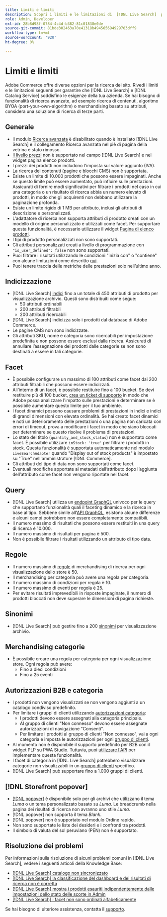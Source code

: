 ```yaml
---
title: Limiti e limiti
description: Scopri i limiti e le limitazioni di  [!DNL Live Search]  per garantire che soddisfi le esigenze della tua azienda.
role: Admin, Developer
exl-id: 28b8d98f-0784-4c4d-b382-81c01838e0de
source-git-commit: 81bde302463a70e41318b494565694929703dff9
workflow-type: tm+mt
source-wordcount: '920'
ht-degree: 0%

---
```


# Limiti e limiti

Adobe Commerce offre diverse opzioni per la ricerca del sito. Rivedi i limiti e le limitazioni seguenti per garantire che [!DNL Live Search] e [!DNL Catalog Service] soddisfino le esigenze della tua azienda. Se hai bisogno di funzionalità di ricerca avanzate, ad esempio ricerca di contenuti, algoritmo BYOA (port-your-own-algorithm) o merchandising basato su attributi, considera una soluzione di ricerca di terze parti.

## Generale

- Il modulo [Ricerca avanzata](https://experienceleague.adobe.com/en/docs/commerce-admin/catalog/catalog/search/search) è disabilitato quando è installato [!DNL Live Search] e il collegamento Ricerca avanzata nel piè di pagina della vetrina è stato rimosso.
- [Il livello prezzi](https://experienceleague.adobe.com/en/docs/commerce-admin/catalog/products/pricing/product-price-tier) non è supportato nel campo [!DNL Live Search] e nel widget pagina elenco prodotti.
- I prezzi dei prodotti non includono l&#39;imposta sul valore aggiunto (IVA).
- La ricerca dei contenuti (pagine e blocchi CMS) non è supportata.
- Esiste un limite di 10.000 prodotti che possono essere impaginati. Anche se questo limite può essere aumentato, può influire sulle prestazioni. Assicurati di fornire modi significativi per filtrare i prodotti nel caso in cui una categoria o un risultato di ricerca abbia un numero elevato di prodotti, in modo che gli acquirenti non debbano utilizzare la paginazione profonda.
- Esiste un limite rigido di 1 MB per attributo, inclusi gli attributi di descrizione e personalizzati.
- L&#39;adattatore di ricerca non supporta attributi di prodotto creati con un modello di origine personalizzato e utilizzati come facet. Per supportare questa funzionalità, è necessario utilizzare il widget [Pagina di elenco prodotti](plp-styling.md).
- I tipi di prodotto personalizzati non sono supportati.
- Gli attributi personalizzati creati a livello di programmazione con `"is_user_defined": false` non sono supportati.
- Puoi filtrare i risultati utilizzando le condizioni &quot;inizia con&quot; o &quot;contiene&quot; con alcune limitazioni come descritto [qui](https://developer.adobe.com/commerce/services/graphql/live-search/product-search/#limitations).
- Puoi tenere traccia delle metriche delle prestazioni solo nell’ultimo anno.

## Indicizzazione

- [!DNL Live Search] [indici](indexing.md) fino a un totale di 450 attributi di prodotto per visualizzazione archivio. Questi sono distribuiti come segue:
   - 50 attributi ordinabili
   - 200 attributi filtrabili
   - 200 attributi ricercabili
- [!DNL Live Search] indicizza solo i prodotti dal database di Adobe Commerce.
- Le pagine CMS non sono indicizzate.
- Gli attributi SKU, nome e categoria sono ricercabili per impostazione predefinita e non possono essere esclusi dalla ricerca. Assicurati di annullare l’assegnazione dei prodotti dalle categorie se non sono destinati a essere in tali categorie.

## Facet

- È possibile configurare un massimo di 100 attributi come facet dai 200 attributi filtrabili che possono essere indicizzati.
- All’interno di un facet, è possibile restituire fino a 100 bucket. Se devi restituire più di 100 bucket, [crea un ticket di supporto](https://experienceleague.adobe.com/en/docs/commerce-knowledge-base/kb/help-center-guide/magento-help-center-user-guide) in modo che Adobe possa analizzare l&#39;impatto sulle prestazioni e determinare se è possibile aumentare questo limite per il tuo ambiente.
- I facet dinamici possono causare problemi di prestazioni in indici e indici di grandi dimensioni con elevata ordinalità. Se hai creato facet dinamici e noti un deterioramento delle prestazioni o una pagina non caricata con errori di timeout, prova a modificare i facet in modo che siano bloccati per determinare se questo risolve il problema di prestazioni.
- Lo stato del titolo (`quantity_and_stock_status`) non è supportato come facet. È possibile utilizzare `inStock: 'true'` per filtrare i prodotti in stock. Questa funzionalità è supportata automaticamente nel modulo `LiveSearchAdapter` quando &quot;Display out of stock products&quot; è impostato su &quot;True&quot; nell&#39;amministratore [!DNL Commerce].
- Gli attributi del tipo di data non sono supportati come facet.
- Eventuali modifiche apportate ai metadati dell’attributo dopo l’aggiunta dell’attributo come facet non vengono riportate nel facet.

## Query

- [!DNL Live Search] utilizza un [endpoint GraphQL](https://developer.adobe.com/commerce/services/graphql/live-search/) univoco per le query che supportano funzionalità quali il faceting dinamico e la ricerca in base al tipo. Sebbene simile all&#39;[API GraphQL](https://developer.adobe.com/commerce/webapi/graphql/), esistono alcune differenze e alcuni campi potrebbero non essere completamente compatibili.
- Il numero massimo di risultati che possono essere restituiti in una query di ricerca è 10.000.
- Il numero massimo di risultati per pagina è 500.
- Non è possibile filtrare i risultati utilizzando un attributo di tipo data.

## Regole

- Il numero massimo di [regole](rules.md) di merchandising di ricerca per ogni visualizzazione dello store è 50.
- Il merchandising per categoria può avere una regola per categoria.
- Il numero massimo di condizioni per regola è 10.
- Il numero massimo di eventi per regola è 25.
- Per evitare risultati imprevedibili in risposte impaginate, il numero di prodotti bloccati non deve superare le dimensioni di pagina richieste.

## Sinonimi

- [!DNL Live Search] può gestire fino a 200 [sinonimi](synonyms.md) per visualizzazione archivio.

## Merchandising categorie

- È possibile creare una regola per categoria per ogni visualizzazione store. Ogni regola può avere:
   - Fino a dieci condizioni
   - Fino a 25 eventi

## Autorizzazioni B2B e categoria

- I prodotti non vengono visualizzati se non vengono aggiunti a un catalogo condiviso predefinito.
- Per limitare i gruppi di clienti utilizzando [autorizzazioni categoria](https://experienceleague.adobe.com/en/docs/commerce-admin/catalog/categories/category-permissions):
   - I prodotti devono essere assegnati alla categoria principale.
   - Al gruppo di clienti &quot;Non connesso&quot; devono essere assegnate autorizzazioni di navigazione &quot;Consenti&quot;.
   - Per limitare i prodotti al gruppo di clienti &quot;Non connesso&quot;, vai a ogni categoria e imposta le autorizzazioni per ogni [gruppo di clienti](https://experienceleague.adobe.com/en/docs/commerce-admin/b2b/shared-catalogs/catalog-shared-manage).
- Al momento non è disponibile il supporto predefinito per B2B con il widget PLP su PWA Studio. Tuttavia, puoi [utilizzare l&#39;API](install.md#pwa-support) per implementare questa funzionalità.
- I facet di categoria in [!DNL Live Search] potrebbero visualizzare categorie non visualizzabili in un [gruppo di clienti](https://experienceleague.adobe.com/en/docs/commerce-admin/b2b/shared-catalogs/catalog-shared-manage) specifico.
- [!DNL Live Search] può supportare fino a 1.000 gruppi di clienti.

## [!DNL Storefront popover]

- [[!DNL popover]](storefront-popover.md) è disponibile solo per gli archivi che utilizzano il tema *Luma* o un tema personalizzato basato su *Luma*. Le breadcrumb nella pagina dei risultati di ricerca non avranno uno stile *Luma*.
- [!DNL popover] non supporta il tema *Blank*.
- [!DNL popover] non è supportato nel modulo Ordine rapido.
- Non sono supportate le liste dei desideri e i confronti tra prodotti.
- Il simbolo di valuta del sol peruviano (PEN) non è supportato.

## Risoluzione dei problemi

Per informazioni sulla risoluzione di alcuni problemi comuni in [!DNL Live Search], vedere i seguenti articoli della Knowledge Base:

- [[!DNL Live Search] catalogo non sincronizzato](https://experienceleague.adobe.com/en/docs/commerce-knowledge-base/kb/troubleshooting/miscellaneous/live-search-catalog-data-sync)
- [[!DNL Live Search] la classificazione del dashboard e dei risultati di ricerca non è corretta](https://experienceleague.adobe.com/en/docs/commerce-knowledge-base/kb/troubleshooting/miscellaneous/live-search-dashboard-ranking-incorrect)
- [[!DNL Live Search] mostra i prodotti esauriti indipendentemente dalle impostazioni dello stato delle scorte in Admin](https://experienceleague.adobe.com/en/docs/commerce-knowledge-base/kb/troubleshooting/miscellaneous/live-search-displays-out-of-stock-products)
- [[!DNL Live Search] i facet non sono ordinati alfabeticamente](https://experienceleague.adobe.com/en/docs/commerce-knowledge-base/kb/troubleshooting/miscellaneous/live-search-facets-not-sorted)

Se hai bisogno di ulteriore assistenza, contatta il [supporto](https://experienceleague.adobe.com/en/docs/commerce-knowledge-base/kb/help-center-guide/magento-help-center-user-guide).
